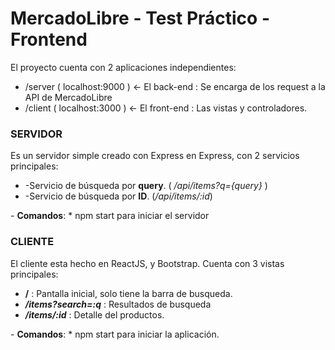 <h1>MercadoLibre - Test Práctico - Frontend</h1>

<p>El proyecto cuenta con 2 aplicaciones independientes:
	<ul>
		<li>
			/server    ( localhost:9000 )  	<- El back-end  : Se encarga de los request a la API de MercadoLibre
		</li>
		<li>
			/client ( localhost:3000 ) 	<- El front-end : Las vistas y controladores.
		</li>
	</ul>
</p>
<h3>SERVIDOR</h3>
<p>
Es un servidor simple creado con Express en Express, con 2 servicios principales:
<ul>
	<li>
 		-Servicio de búsqueda por <b>query</b>. ( <i>/api/items?q={query}</i> )
 	</li>
 	<li>
 	 	-Servicio de búsqueda por <b>ID</b>. (<i>/api/items/:id</i>)
 	 </li>
</ul>
<p>
  - <b>Comandos</b>: 
  * npm start para iniciar el servidor

</p>
<h3>CLIENTE</h3>
<p>
El cliente esta hecho en ReactJS, y Bootstrap. Cuenta con 3 vistas principales:
<ul>
	<li><b>/</b> : Pantalla inicial, solo tiene la barra de busqueda.</li> 
	<li><b><i>/items?search=:q</i></b> : Resultados de busqueda</li>
	<li><b><i>/items/:id</i></b> : Detalle del productos.</li>
</ul>
- <b>Comandos</b>: 
  * npm start para iniciar la aplicación.
</p>


